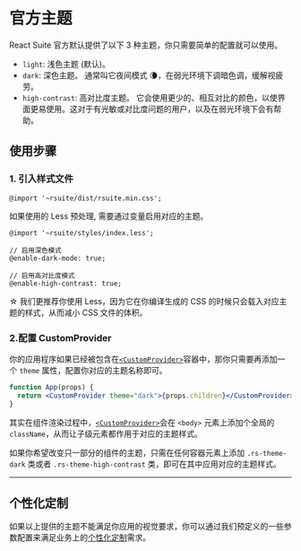 # 官方主题

React Suite 官方默认提供了以下 3 种主题，你只需要简单的配置就可以使用。

- `light`: 浅色主题 (默认)。
- `dark`: 深色主题。 通常叫它夜间模式 🌘，在弱光环境下调暗色调，缓解视疲劳。
- `high-contrast`: 高对比度主题。 它会使用更少的、相互对比的颜色，以使界面更易使用。这对于有光敏或对比度问题的用户，以及在弱光环境下会有帮助。

## 使用步骤

### 1. 引入样式文件

```
@import '~rsuite/dist/rsuite.min.css';
```

如果使用的 Less 预处理, 需要通过变量启用对应的主题。

```
@import '~rsuite/styles/index.less';

// 启用深色模式
@enable-dark-mode: true;

// 启用高对比度模式
@enable-high-contrast: true;
```

☆ 我们更推荐你使用 Less，因为它在你编译生成的 CSS 的时候只会载入对应主题的样式，从而减小 CSS 文件的体积。

### 2.配置 CustomProvider

你的应用程序如果已经被包含在[`<CustomProvider>`](/zh/components/custom-provider)容器中，那你只需要再添加一个 `theme` 属性，配置你对应的主题名称即可。

```jsx
function App(props) {
  return <CustomProvider theme="dark">{props.children}</CustomProvider>;
}
```

其实在组件渲染过程中，[`<CustomProvider>`](/zh/components/custom-provider)会在 `<body>` 元素上添加个全局的 `className`，从而让子级元素都作用于对应的主题样式。

如果你希望改变只一部分的组件的主题，只需在任何容器元素上添加 `.rs-theme-dark` 类或者 `.rs-theme-high-contrast` 类，即可在其中应用对应的主题样式。

---

## 个性化定制

如果以上提供的主题不能满足你应用的视觉要求，你可以通过我们预定义的一些参数配置来满足业务上的[个性化定制](/zh/guide/customization)需求。
